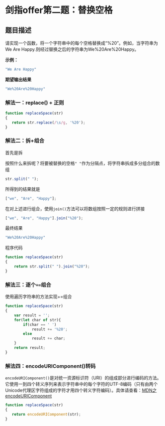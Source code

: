 # 剑指offer第二题：替换空格

## 题目描述

请实现一个函数，将一个字符串中的每个空格替换成“%20”。例如，当字符串为We Are Happy.则经过替换之后的字符串为We%20Are%20Happy。

**示例：**

```js
"We Are Happy"
```

**期望输出结果**

```js
"We%20Are%20Happy"
```

### 解法一：replace() + 正则

```js
function replaceSpace(str)
{
   return str.replace(/\s/g, '%20');
}
```

### 解法二：拆+组合

首先是拆

按照什么来拆呢？将要被替换的空格`" "`作为分隔点，将字符串拆成多分组合的数组

```js
str.split(" ");
```

所得到的结果就是

```js
["we", "Are", "Happy"];
```

在对上述进行组合，使用`join()`方法可以将数组按照一定的规则进行拼接

```js
["we", "Are", "Happy"].join("%20");
```

最终结果

````js
"We%20Are%20Happy"
````

程序代码

```js
function replaceSpace(str)
{
    return str.split(" ").join("%20");
}
```

### 解法三：逐个`+=`组合

使用遍历字符串的方法实现+=组合

```js
function replaceSpace(str)
{
    var result = '';
    for(let char of str){
    	if(char == ' ')
       		result += '%20';
    	else 
       		result += char;
	}
    return result;
}
```

### 解法四：encodeURIComponent()转码

`encodeURIComponent()`是对统一资源标识符（URI）的组成部分进行编码的方法。它使用一到四个转义序列来表示字符串中的每个字符的UTF-8编码（只有由两个Unicode代理区字符组成的字符才用四个转义字符编码）。具体请查看：[MDN之encodeURIComponent](https://developer.mozilla.org/zh-CN/docs/Web/JavaScript/Reference/Global_Objects/encodeURIComponent)

```js
function replaceSpace(str)
{
   return encodeURIComponent(str);
}
```

